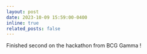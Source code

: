```yaml
---
layout: post
date: 2023-10-09 15:59:00-0400
inline: true
related_posts: false
---
```


Finished second on the hackathon from BCG Gamma !
